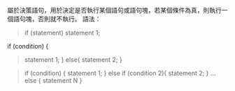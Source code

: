 屬於決策語句，用於決定是否執行某個語句或語句塊，若某個條件為真，則執行一個語句塊，否則就不執行。
語法：
> if (statement) statement 1;

>
if (condition) {
>   statement 1;
> } else{
>   statement 2;
> }

> if (condition) {
>   statement 1;
> } else if (condition 2){
>   statement 2;
> } ...
>   else {
>     statement N
>   }

